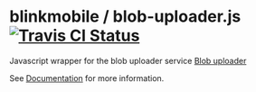 # blinkmobile / blob-uploader.js [![Travis CI Status](https://travis-ci.org/blinkmobile/blob-uploader.js.svg?branch=master)](https://travis-ci.org/blinkmobile/blob-uploader.js) 
Javascript wrapper for the blob uploader service [Blob uploader](https://github.com/blinkmobile/blob-uploader)

See [Documentation](./docs/README.md) for more information.

